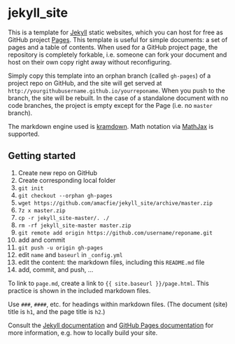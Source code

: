 jekyll_site
===========

This is a template for 
[Jekyll](http://jekyllrb.com/docs/home/)
static websites, which you can host for free as GitHub project 
[Pages](https://help.github.com/categories/20/articles).
This template is useful for simple documents:
a set of pages and a table of contents.
When used for a GitHub project page, the repository is completely forkable, i.e.
someone can fork your document and host on their own copy right away without
reconfiguring.

Simply copy this template into an orphan branch (called `gh-pages`) of a 
project repo on GitHub, and the site will get served at 
`http://yourgithubusername.github.io/yourreponame`.
When you push to the branch, the site will be rebuilt.
In the case of a standalone document with no code branches, the project is empty
except for the Page (i.e. no `master` branch).

The markdown engine used is [kramdown](http://kramdown.gettalong.org/).
Math notation via [MathJax](http://www.mathjax.org/) is supported.

## Getting started
1. Create new repo on GitHub
1. Create corresponding local folder
1. `git init`
1. `git checkout --orphan gh-pages`
1. `wget https://github.com/amacfie/jekyll_site/archive/master.zip`
1. `7z x master.zip`
1. `cp -r jekyll_site-master/. ./`
1. `rm -rf jekyll_site-master master.zip`
1. `git remote add origin https://github.com/username/reponame.git`
1. add and commit
1. `git push -u origin gh-pages`
1. edit `name` and `baseurl` in `_config.yml`
1. edit the content: the markdown files, including this `README.md` file
1. add, commit, and push, ...

To link to `page.md`, create a link to `{{ site.baseurl }}/page.html`.
This practice is shown in the included markdown files.

Use `###`, `####`, etc. for headings within markdown files. 
(The document (site) title is `h1`, and the page title is `h2`.)

Consult the 
[Jekyll documentation](http://jekyllrb.com/docs/home/) 
and
[GitHub Pages documentation](https://help.github.com/categories/20/articles)
for more information, e.g. how to locally build your site.
